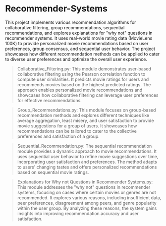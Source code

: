 # Recommender-Systems
This project implements various recommendation algorithms for collaborative filtering, group recommendations, sequential recommendations, and explores explanations for "why not" questions in recommender systems. It uses real-world movie rating data (MovieLens 100K) to provide personalized movie recommendations based on user preferences, group consensus, and sequential user behavior. The project showcases how different recommendation methods can be applied to cater to diverse user preferences and optimize the overall user experience.

> Collaborative_Filtering.py:
This module demonstrates user-based collaborative filtering using the Pearson correlation function to compute user similarities. It predicts movie ratings for users and recommends movies based on the highest predicted ratings. The approach enables personalized movie recommendations and showcases how collaborative filtering can leverage user preferences for effective recommendations.

> Group_Recommendations.py:
This module focuses on group-based recommendation methods and explores different techniques like average aggregation, least misery, and user satisfaction to provide movie suggestions for a group of users. It showcases how recommendations can be tailored to cater to the collective preferences and satisfaction of a group.

> Sequential_Recommendation.py:
The sequential recommendation module provides a dynamic approach to movie recommendations. It uses sequential user behavior to refine movie suggestions over time, incorporating user satisfaction and preferences. The method adapts to users' changing tastes and offers personalized recommendations based on sequential movie ratings.

> Explanations for Why not Questions in Recommender Systems.py:
This module addresses the "why not" questions in recommender systems, focusing on cases where certain movies or genres are not recommended. It explores various reasons, including insufficient data, peer preferences, disagreement among peers, and genre popularity within the user group. By analyzing these reasons, the system gains insights into improving recommendation accuracy and user satisfaction.
